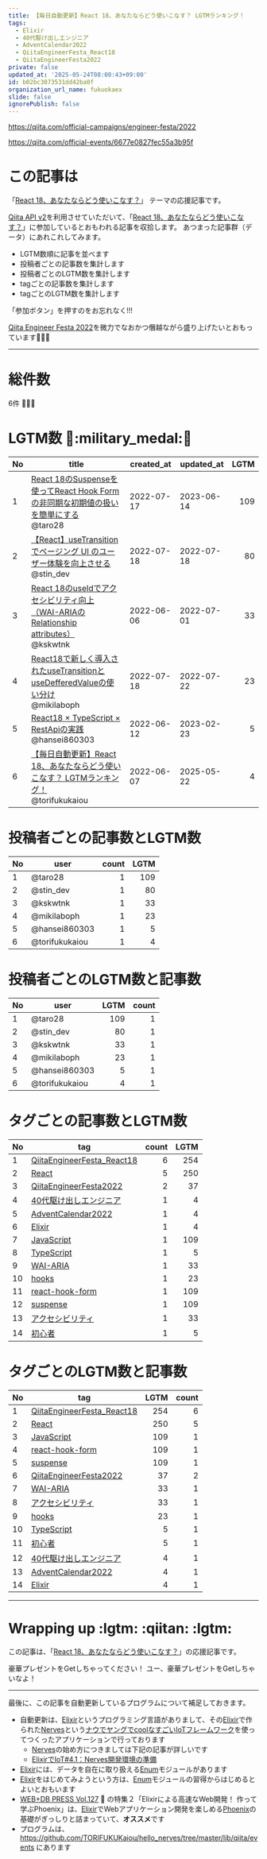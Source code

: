 ```yaml
---
title: 【毎日自動更新】React 18、あなたならどう使いこなす？ LGTMランキング！
tags:
  - Elixir
  - 40代駆け出しエンジニア
  - AdventCalendar2022
  - QiitaEngineerFesta_React18
  - QiitaEngineerFesta2022
private: false
updated_at: '2025-05-24T08:00:43+09:00'
id: b02bc3073531dd42ba0f
organization_url_name: fukuokaex
slide: false
ignorePublish: false
---
```

https://qiita.com/official-campaigns/engineer-festa/2022

https://qiita.com/official-events/6677e0827fec55a3b95f

# この記事は

「[React 18、あなたならどう使いこなす？](https://qiita.com/official-events/6677e0827fec55a3b95f)」
テーマの応援記事です。

[Qiita API v2](https://qiita.com/api/v2/docs)を利用させていただいて、「[React 18、あなたならどう使いこなす？](https://qiita.com/official-events/6677e0827fec55a3b95f)」に参加しているとおもわれる記事を収拾します。
あつまった記事群（データ）にあれこれしてみます。

- LGTM数順に記事を並べます
- 投稿者ごとの記事数を集計します
- 投稿者ごとのLGTM数を集計します
- tagごとの記事数を集計します
- tagごとのLGTM数を集計します

「参加ボタン」を押すのをお忘れなく!!!

[Qiita Engineer Festa 2022](https://qiita.com/official-campaigns/engineer-festa/2022)を微力でなおかつ僭越ながら盛り上げたいとおもっています:rocket::rocket::rocket:

---

# 総件数
6件 :tada::tada::tada:

# LGTM数 :confetti_ball::military_medal::confetti_ball:
|No|title|created_at|updated_at|LGTM|
|---|---|---|---|---:|
|1|[React 18のSuspenseを使ってReact Hook Formの非同期な初期値の扱いを簡単にする](https://qiita.com/taro28/items/df91fc26b3ba461d9d5e)<br>@taro28|2022-07-17|2023-06-14|109|
|2|[【React】useTransition でページング UI のユーザー体験を向上させる](https://qiita.com/stin_dev/items/74ae0b002bc2f98b71ce)<br>@stin_dev|2022-07-18|2022-07-18|80|
|3|[React 18のuseIdでアクセシビリティ向上（WAI-ARIAのRelationship attributes）](https://qiita.com/kskwtnk/items/2c498537292c6388cb80)<br>@kskwtnk|2022-06-06|2022-07-01|33|
|4|[React18で新しく導入されたuseTransitionとuseDefferedValueの使い分け](https://qiita.com/mikilaboph/items/5293b87ef93d6b434c78)<br>@mikilaboph|2022-07-18|2022-07-22|23|
|5|[React18 × TypeScript × RestApiの実践](https://qiita.com/hansei860303/items/e448cdf3ec8c9d3288a2)<br>@hansei860303|2022-06-12|2023-02-23|5|
|6|[【毎日自動更新】React 18、あなたならどう使いこなす？ LGTMランキング！](https://qiita.com/torifukukaiou/items/b02bc3073531dd42ba0f)<br>@torifukukaiou|2022-06-07|2025-05-22|4|


# 投稿者ごとの記事数とLGTM数
|No|user|count|LGTM|
|---|---|---:|---:|
|1|@taro28|1|109|
|2|@stin_dev|1|80|
|3|@kskwtnk|1|33|
|4|@mikilaboph|1|23|
|5|@hansei860303|1|5|
|6|@torifukukaiou|1|4|


# 投稿者ごとのLGTM数と記事数
|No|user|LGTM|count|
|---|---|---:|---:|
|1|@taro28|109|1|
|2|@stin_dev|80|1|
|3|@kskwtnk|33|1|
|4|@mikilaboph|23|1|
|5|@hansei860303|5|1|
|6|@torifukukaiou|4|1|


# タグごとの記事数とLGTM数
|No|tag|count|LGTM|
|---|---|---:|---:|
|1|[QiitaEngineerFesta_React18](https://qiita.com/tags/QiitaEngineerFesta_React18)|6|254|
|2|[React](https://qiita.com/tags/React)|5|250|
|3|[QiitaEngineerFesta2022](https://qiita.com/tags/QiitaEngineerFesta2022)|2|37|
|4|[40代駆け出しエンジニア](https://qiita.com/tags/40代駆け出しエンジニア)|1|4|
|5|[AdventCalendar2022](https://qiita.com/tags/AdventCalendar2022)|1|4|
|6|[Elixir](https://qiita.com/tags/Elixir)|1|4|
|7|[JavaScript](https://qiita.com/tags/JavaScript)|1|109|
|8|[TypeScript](https://qiita.com/tags/TypeScript)|1|5|
|9|[WAI-ARIA](https://qiita.com/tags/WAI-ARIA)|1|33|
|10|[hooks](https://qiita.com/tags/hooks)|1|23|
|11|[react-hook-form](https://qiita.com/tags/react-hook-form)|1|109|
|12|[suspense](https://qiita.com/tags/suspense)|1|109|
|13|[アクセシビリティ](https://qiita.com/tags/アクセシビリティ)|1|33|
|14|[初心者](https://qiita.com/tags/初心者)|1|5|


# タグごとのLGTM数と記事数
|No|tag|LGTM|count|
|---|---|---:|---:|
|1|[QiitaEngineerFesta_React18](https://qiita.com/tags/QiitaEngineerFesta_React18)|254|6|
|2|[React](https://qiita.com/tags/React)|250|5|
|3|[JavaScript](https://qiita.com/tags/JavaScript)|109|1|
|4|[react-hook-form](https://qiita.com/tags/react-hook-form)|109|1|
|5|[suspense](https://qiita.com/tags/suspense)|109|1|
|6|[QiitaEngineerFesta2022](https://qiita.com/tags/QiitaEngineerFesta2022)|37|2|
|7|[WAI-ARIA](https://qiita.com/tags/WAI-ARIA)|33|1|
|8|[アクセシビリティ](https://qiita.com/tags/アクセシビリティ)|33|1|
|9|[hooks](https://qiita.com/tags/hooks)|23|1|
|10|[TypeScript](https://qiita.com/tags/TypeScript)|5|1|
|11|[初心者](https://qiita.com/tags/初心者)|5|1|
|12|[40代駆け出しエンジニア](https://qiita.com/tags/40代駆け出しエンジニア)|4|1|
|13|[AdventCalendar2022](https://qiita.com/tags/AdventCalendar2022)|4|1|
|14|[Elixir](https://qiita.com/tags/Elixir)|4|1|


---

# Wrapping up :lgtm: :qiitan: :lgtm:

この記事は、「[React 18、あなたならどう使いこなす？](https://qiita.com/official-events/6677e0827fec55a3b95f)」の応援記事です。

豪華プレゼントをGetしちゃってください！
ユー、豪華プレゼントをGetしちゃいなよ！

---

最後に、この記事を自動更新しているプログラムについて補足しておきます。

- 自動更新は、[Elixir](https://elixir-lang.org/)というプログラミング言語がありまして、その[Elixir](https://elixir-lang.org/)で作られた[Nerves](https://www.nerves-project.org/)という[ナウでヤングでcoolなすごいIoTフレームワーク](https://www.slideshare.net/takasehideki/elixiriotcoolnerves-236780506)を使ってつくったアプリケーションで行っております
  - [Nerves](https://www.nerves-project.org/)の始め方につきましては下記の記事が詳しいです
  - [ElixirでIoT#4.1：Nerves開発環境の準備](https://qiita.com/takasehideki/items/88dda57758051d45fcf9)
- [Elixir](https://elixir-lang.org/)には、データを自在に取り扱える[Enum](https://hexdocs.pm/elixir/Enum.html)モジュールがあります
- [Elixir](https://elixir-lang.org/)をはじめてみようという方は、[Enum](https://hexdocs.pm/elixir/Enum.html)モジュールの習得からはじめるとよいとおもいます
- [WEB+DB PRESS Vol.127](https://gihyo.jp/magazine/wdpress/archive/2022/vol127) :book: の特集２「Elixirによる高速なWeb開発！ 作って学ぶPhoenix」は、[Elixir](https://elixir-lang.org/)でWebアプリケーション開発を楽しめる[Phoenix](https://www.phoenixframework.org/)の基礎がぎっしりと詰まっていて、**オススメ**です
- プログラムは、 https://github.com/TORIFUKUKaiou/hello_nerves/tree/master/lib/qiita/events にあります

